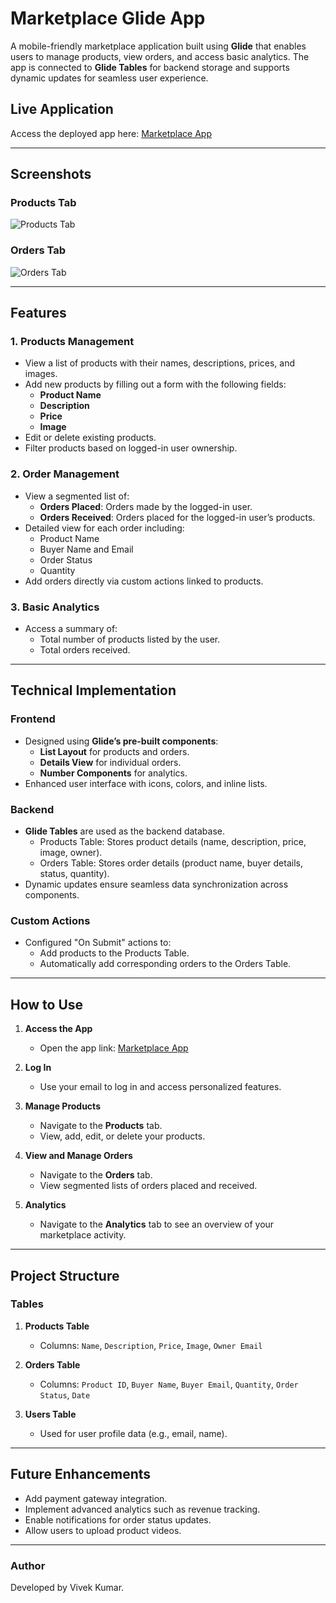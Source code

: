 # Marketplace Glide App

A mobile-friendly marketplace application built using **Glide** that enables users to manage products, view orders, and access basic analytics. The app is connected to **Glide Tables** for backend storage and supports dynamic updates for seamless user experience.

## Live Application
Access the deployed app here: [Marketplace App](https://marketplace-t.glide.page)

---

## Screenshots

### Products Tab
![Products Tab](./assets/products-tab.png)

### Orders Tab
![Orders Tab](./assets/orders-tab.png)

---

## Features

### 1. **Products Management**
- View a list of products with their names, descriptions, prices, and images.
- Add new products by filling out a form with the following fields:
  - **Product Name**
  - **Description**
  - **Price**
  - **Image**
- Edit or delete existing products.
- Filter products based on logged-in user ownership.

### 2. **Order Management**
- View a segmented list of:
  - **Orders Placed**: Orders made by the logged-in user.
  - **Orders Received**: Orders placed for the logged-in user’s products.
- Detailed view for each order including:
  - Product Name
  - Buyer Name and Email
  - Order Status
  - Quantity
- Add orders directly via custom actions linked to products.

### 3. **Basic Analytics**
- Access a summary of:
  - Total number of products listed by the user.
  - Total orders received.

---

## Technical Implementation

### **Frontend**
- Designed using **Glide’s pre-built components**:
  - **List Layout** for products and orders.
  - **Details View** for individual orders.
  - **Number Components** for analytics.
- Enhanced user interface with icons, colors, and inline lists.

### **Backend**
- **Glide Tables** are used as the backend database.
  - Products Table: Stores product details (name, description, price, image, owner).
  - Orders Table: Stores order details (product name, buyer details, status, quantity).
- Dynamic updates ensure seamless data synchronization across components.

### **Custom Actions**
- Configured "On Submit" actions to:
  - Add products to the Products Table.
  - Automatically add corresponding orders to the Orders Table.

---

## How to Use

1. **Access the App**
   - Open the app link: [Marketplace App](https://marketplace-t.glide.page)

2. **Log In**
   - Use your email to log in and access personalized features.

3. **Manage Products**
   - Navigate to the **Products** tab.
   - View, add, edit, or delete your products.

4. **View and Manage Orders**
   - Navigate to the **Orders** tab.
   - View segmented lists of orders placed and received.

5. **Analytics**
   - Navigate to the **Analytics** tab to see an overview of your marketplace activity.

---

## Project Structure

### Tables
1. **Products Table**
   - Columns: `Name`, `Description`, `Price`, `Image`, `Owner Email`

2. **Orders Table**
   - Columns: `Product ID`, `Buyer Name`, `Buyer Email`, `Quantity`, `Order Status`, `Date`

3. **Users Table**
   - Used for user profile data (e.g., email, name).

---

## Future Enhancements
- Add payment gateway integration.
- Implement advanced analytics such as revenue tracking.
- Enable notifications for order status updates.
- Allow users to upload product videos.

---

### Author
Developed by Vivek Kumar.
